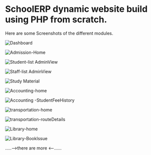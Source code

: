 # SchoolERP dynamic website build using PHP from scratch.
Here are some Screenshots of the different modules.
 
![Dashboard](https://user-images.githubusercontent.com/41536635/111013023-fc519b00-83c3-11eb-8a99-2e243b00527d.png)

![Admission-Home](https://user-images.githubusercontent.com/41536635/111013073-26a35880-83c4-11eb-8cc1-76bd4e9e835c.png)

![Student-list AdminView](https://user-images.githubusercontent.com/41536635/111013140-56526080-83c4-11eb-9a43-7479027c34b1.png)

![Staff-list AdminView](https://user-images.githubusercontent.com/41536635/111013178-81d54b00-83c4-11eb-8e1a-1ec9fa3505d0.png)

![Study Material](https://user-images.githubusercontent.com/41536635/111013230-ab8e7200-83c4-11eb-8827-cf5ad0b65eea.png)

![Accounting-home](https://user-images.githubusercontent.com/41536635/111013304-e0022e00-83c4-11eb-8582-f6312960ba89.png)


![Accounting -StudentFeeHistory](https://user-images.githubusercontent.com/41536635/111013380-235c9c80-83c5-11eb-8b25-79e3208c40b5.png)

![transportation-home](https://user-images.githubusercontent.com/41536635/111013436-674fa180-83c5-11eb-9e97-b22b859fba4a.png)

![transportation-routeDetails](https://user-images.githubusercontent.com/41536635/111013479-90703200-83c5-11eb-83c4-20495d349ce3.png)

![Library-home](https://user-images.githubusercontent.com/41536635/111013552-d88f5480-83c5-11eb-9619-0ad178c08396.png)

![Library-BookIssue](https://user-images.githubusercontent.com/41536635/111013583-f65cb980-83c5-11eb-8737-f26dda1a4dd9.png)


.....-->there are more <--......






